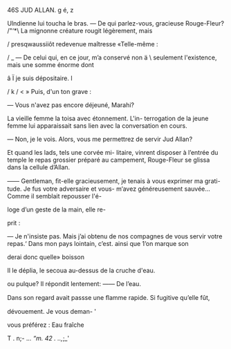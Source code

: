  

 

46S JUD ALLAN. g  é, z

Ulndienne lui toucha le bras.
— De qui parlez-vous, gracieuse Rouge-Fleur?
/"‘*\ La mignonne créature rougit légèrement, mais

/  presqwaussiiôt redevenue maîtresse «Telle-même :

/ _ — De celui qui, en ce jour, m’a conservé non
ä \ seulement l'existence, mais une somme énorme dont

â Ï je suis dépositaire. l

/ k  / < » Puis, d'un ton grave :

— Vous n'avez pas encore déjeuné, Marahi?

La vieille femme la toisa avec étonnement. L'in-
terrogation de la jeune femme lui apparaissait sans
lien avec la conversation en cours.

— Non, je le vois. Alors, vous me
permettrez de servir Jud Allan?

Et quand les lads, tels une corvée mi-
litaire, vinrent disposer à l’entrée du
temple le repas grossier préparé au
campement, Rouge-Fleur se glissa dans
la cellule d’Allan.

—— Gentleman, ﬁt-elle gracieusement,
je tenais à vous exprimer ma grati-
tude. Je fus votre adversaire et vous-
m‘avez généreusement sauvée...
Comme il semblait repousser l'é-

loge d’un geste de la main, elle re-

prit :

— Je n'insiste pas. Mais
j’ai obtenu de nos compagnes
de vous servir votre repas.‘
Dans mon pays lointain, c’est.
ainsi que 1’on marque son

 
 
 
 
 
 
 
 
 
 
 
 
 

 

derai donc quelle» boisson

Il le déplia, le secoua au-dessus de la cruche d'eau.

ou pulque?
Il répondit lentement:
—— De l’eau.

Dans son regard avait passse une ﬂamme rapide. Si fugitive qu’elle fût,

dévouement. Je vous deman- '

vous préférez : Eau fraîche

T . n;- ._.. “m. 42 . ..,_;_'

